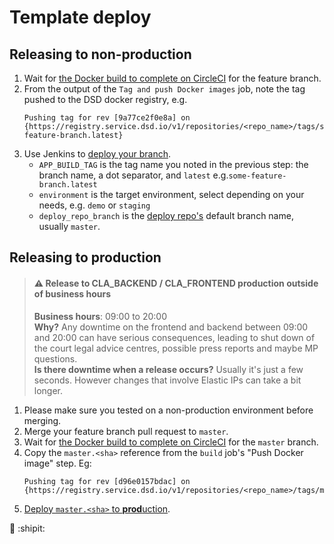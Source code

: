 # Template deploy

## Releasing to non-production

1. Wait for [the Docker build to complete on CircleCI](https://circleci.com/gh/ministryofjustice/<repo_name>) for the feature branch.
1. From the output of the `Tag and push Docker images` job, note the tag pushed to the DSD docker registry, e.g.
    ```
    Pushing tag for rev [9a77ce2f0e8a] on {https://registry.service.dsd.io/v1/repositories/<repo_name>/tags/some-feature-branch.latest}
    ```
1. Use Jenkins to [deploy your branch](https://ci.service.dsd.io/job/DEPLOY-<repo_name>/build?delay=0sec).
    * `APP_BUILD_TAG` is the tag name you noted in the previous step: the branch name, a dot separator, and `latest` e.g.`some-feature-branch.latest`
    * `environment` is the target environment, select depending on your needs, e.g. `demo` or `staging`
    * `deploy_repo_branch` is the [deploy repo's](https://github.com/ministryofjustice/<repo_name>-deploy) default branch name, usually `master`.

## Releasing to production

>#### :warning: Release to CLA_BACKEND / CLA_FRONTEND production outside of business hours
> __Business hours__: 09:00 to 20:00  
>__Why?__ Any downtime on the frontend and backend between 09:00 and 20:00 can have serious consequences, leading to shut down of the court legal advice centres, possible press reports and maybe MP questions.  
>__Is there downtime when a release occurs?__ Usually it's just a few seconds. However changes that involve Elastic IPs can take a bit longer.

1. Please make sure you tested on a non-production environment before merging.
1. Merge your feature branch pull request to `master`.
1. Wait for [the Docker build to complete on CircleCI](https://circleci.com/gh/ministryofjustice/<repo_name>/tree/master) for the `master` branch.
1. Copy the `master.<sha>` reference from the `build` job's "Push Docker image" step. Eg:
    ```
    Pushing tag for rev [d96e0157bdac] on {https://registry.service.dsd.io/v1/repositories/<repo_name>/tags/master.b24490d}
    ```
1. [Deploy `master.<sha>` to **prod**uction](https://ci.service.dsd.io/job/DEPLOY-<repo_name>/build?delay=0sec).

:tada: :shipit:
